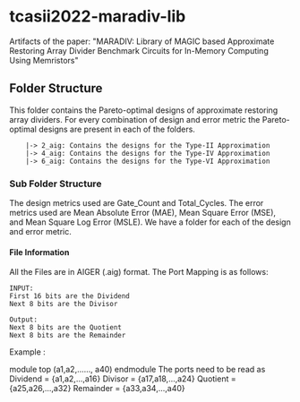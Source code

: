 # tcasii2022-maradiv-lib

Artifacts of the paper: "MARADIV: Library of MAGIC based Approximate Restoring Array Divider Benchmark Circuits for In-Memory Computing Using Memristors"

## Folder Structure

This folder contains the Pareto-optimal designs of approximate restoring array dividers. For every combination of design and error metric the Pareto-optimal designs are present in each of the folders.

```
	|-> 2_aig: Contains the designs for the Type-II Approximation
	|-> 4_aig: Contains the designs for the Type-IV Approximation
	|-> 6_aig: Contains the designs for the Type-VI Approximation

```
### Sub Folder Structure

The design metrics used are Gate_Count and Total_Cycles.
The error metrics used are Mean Absolute Error (MAE), Mean Square Error (MSE), and Mean Square Log Error (MSLE). 
We have a folder for each of the design and error metric. 

#### File Information

All the Files are in AIGER (.aig) format.
The Port Mapping is as follows:
	
	INPUT:
	First 16 bits are the Dividend
 	Next 8 bits are the Divisor
	
	Output:
	Next 8 bits are the Quotient 
	Next 8 bits are the Remainder

Example :

module top (a1,a2,......, a40)
endmodule 
The ports need to be read as 
	Dividend = {a1,a2,...,a16}
	Divisor = {a17,a18,...,a24}
	Quotient = {a25,a26,...,a32}
	Remainder = {a33,a34,...,a40}
